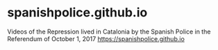 # spanishpolice.github.io
Videos of the Repression lived in Catalonia by the Spanish Police in the Referendum of October 1, 2017
https://spanishpolice.github.io
